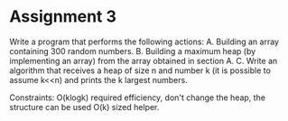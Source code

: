 # Assignment 3
Write a program that performs the following actions:
A. Building an array containing 300 random numbers.
B. Building a maximum heap (by implementing an array) from the array obtained in section A.
C. Write an algorithm that receives a heap of size n and number k (it is possible to assume k<<n) and prints the k largest numbers.

Constraints: O(klogk) required efficiency, don't change the heap, the structure can be used O(k) sized helper.

